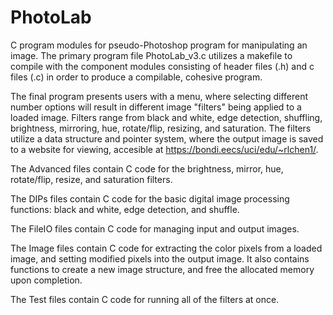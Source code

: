 # PhotoLab
C program modules for pseudo-Photoshop program for manipulating an image.
The primary program file PhotoLab_v3.c utilizes a makefile to compile with the component modules consisting of header files (.h) and c files (.c) in order to produce a compilable, cohesive program. 

The final program presents users with a menu, where selecting different number options will result in different image "filters" being 
applied to a loaded image. Filters range from black and white, edge detection, shuffling, brightness, mirroring, hue, rotate/flip, resizing, and saturation. The filters utilize a data structure and pointer system, where the output image is saved to a website for viewing, accesible at https://bondi.eecs/uci/edu/~rlchen1/. 



The Advanced files contain C code for the brightness, mirror, hue, rotate/flip, resize, and saturation filters.

The DIPs files contain C code for the basic digital image processing functions: black and white, edge detection, and shuffle.

The FileIO files contain C code for managing input and output images.

The Image files contain C code for extracting the color pixels from a loaded image, and setting modified pixels into the output image. It also contains functions to create a new image structure, and free the allocated memory upon completion.

The Test files contain C code for running all of the filters at once. 
